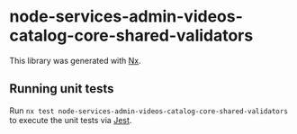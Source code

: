 # node-services-admin-videos-catalog-core-shared-validators

This library was generated with [Nx](https://nx.dev).

## Running unit tests

Run `nx test node-services-admin-videos-catalog-core-shared-validators` to execute the unit tests via [Jest](https://jestjs.io).
